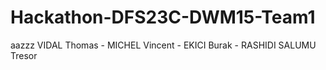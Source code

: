 # Hackathon-DFS23C-DWM15-Team1
aazzz
VIDAL Thomas - MICHEL Vincent - EKICI Burak - RASHIDI SALUMU Tresor
